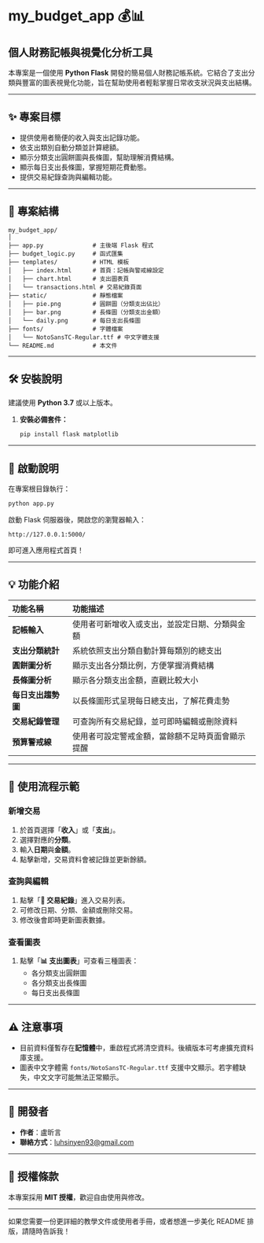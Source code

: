 # my_budget_app 💰📊

## 個人財務記帳與視覺化分析工具

本專案是一個使用 **Python Flask** 開發的簡易個人財務記帳系統。它結合了支出分類與豐富的圖表視覺化功能，旨在幫助使用者輕鬆掌握日常收支狀況與支出結構。

---

## ✨ 專案目標

* 提供使用者簡便的收入與支出記錄功能。
* 依支出類別自動分類並計算總額。
* 顯示分類支出圓餅圖與長條圖，幫助理解消費結構。
* 顯示每日支出長條圖，掌握短期花費動態。
* 提供交易紀錄查詢與編輯功能。

---

## 🚀 專案結構

```
my_budget_app/
│
├── app.py              # 主後端 Flask 程式
├── budget_logic.py     # 函式匯集
├── templates/          # HTML 模板
│   ├── index.html      # 首頁：記帳與警戒線設定
│   ├── chart.html      # 支出圖表頁
│   └── transactions.html # 交易紀錄頁面
├── static/             # 靜態檔案
│   ├── pie.png         # 圓餅圖（分類支出佔比）
│   ├── bar.png         # 長條圖（分類支出金額）
│   └── daily.png       # 每日支出長條圖
├── fonts/              # 字體檔案
│   └── NotoSansTC-Regular.ttf # 中文字體支援
└── README.md           # 本文件
```

---

## 🛠️ 安裝說明

建議使用 **Python 3.7** 或以上版本。

1.  **安裝必備套件：**
    ```bash
    pip install flask matplotlib
    ```

---

## 🏃 啟動說明

在專案根目錄執行：

```bash
python app.py
```

啟動 Flask 伺服器後，開啟您的瀏覽器輸入：

```
http://127.0.0.1:5000/
```

即可進入應用程式首頁！

---

## 💡 功能介紹

| 功能名稱       | 功能描述                                   |
| :------------- | :----------------------------------------- |
| **記帳輸入** | 使用者可新增收入或支出，並設定日期、分類與金額 |
| **支出分類統計** | 系統依照支出分類自動計算每類別的總支出     |
| **圓餅圖分析** | 顯示支出各分類比例，方便掌握消費結構       |
| **長條圖分析** | 顯示各分類支出金額，直觀比較大小           |
| **每日支出趨勢圖** | 以長條圖形式呈現每日總支出，了解花費走勢   |
| **交易紀錄管理** | 可查詢所有交易紀錄，並可即時編輯或刪除資料 |
| **預算警戒線** | 使用者可設定警戒金額，當餘額不足時頁面會顯示提醒 |

---

## 📝 使用流程示範

### 新增交易

1.  於首頁選擇「**收入**」或「**支出**」。
2.  選擇對應的**分類**。
3.  輸入**日期**與**金額**。
4.  點擊新增，交易資料會被記錄並更新餘額。

### 查詢與編輯

1.  點擊「**📒 交易紀錄**」進入交易列表。
2.  可修改日期、分類、金額或刪除交易。
3.  修改後會即時更新圖表數據。

### 查看圖表

1.  點擊「**📊 支出圖表**」可查看三種圖表：
    * 各分類支出圓餅圖
    * 各分類支出長條圖
    * 每日支出長條圖

---

## ⚠️ 注意事項

* 目前資料僅暫存在**記憶體**中，重啟程式將清空資料。後續版本可考慮擴充資料庫支援。
* 圖表中文字體需 `fonts/NotoSansTC-Regular.ttf` 支援中文顯示。若字體缺失，中文文字可能無法正常顯示。

---

## 👤 開發者

* **作者**：盧昕言
* **聯絡方式**：luhsinyen93@gmail.com

---

## 📜 授權條款

本專案採用 **MIT 授權**，歡迎自由使用與修改。

---

如果您需要一份更詳細的教學文件或使用者手冊，或者想進一步美化 README 排版，請隨時告訴我！
